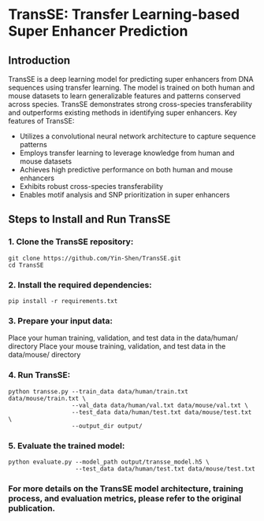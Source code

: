 # TransSE: Transfer Learning-based Super Enhancer Prediction

## Introduction
TransSE is a deep learning model for predicting super enhancers from DNA sequences using transfer learning. The model is trained on both human and mouse datasets to learn generalizable features and patterns conserved across species. TransSE demonstrates strong cross-species transferability and outperforms existing methods in identifying super enhancers.
Key features of TransSE:
* Utilizes a convolutional neural network architecture to capture sequence patterns
* Employs transfer learning to leverage knowledge from human and mouse datasets
* Achieves high predictive performance on both human and mouse enhancers
* Exhibits robust cross-species transferability
* Enables motif analysis and SNP prioritization in super enhancers

## Steps to Install and Run TransSE
### 1. Clone the TransSE repository:
```
git clone https://github.com/Yin-Shen/TransSE.git
cd TransSE
```
### 2. Install the required dependencies:
```
pip install -r requirements.txt
```
### 3. Prepare your input data:
Place your human training, validation, and test data in the data/human/ directory
Place your mouse training, validation, and test data in the data/mouse/ directory

### 4. Run TransSE:
```
python transse.py --train_data data/human/train.txt data/mouse/train.txt \
                  --val_data data/human/val.txt data/mouse/val.txt \
                  --test_data data/human/test.txt data/mouse/test.txt \
                  --output_dir output/
```
### 5. Evaluate the trained model:
```
python evaluate.py --model_path output/transse_model.h5 \
                   --test_data data/human/test.txt data/mouse/test.txt
```

### For more details on the TransSE model architecture, training process, and evaluation metrics, please refer to the original publication.
